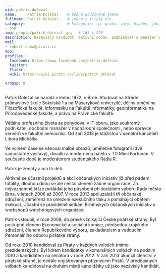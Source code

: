 ```yaml
---
uid: patrik.dolezal
name:     Patrik Doležal  	# běžně používáné jméno
fullname: Patrik Doležal 	# jméno s tituly etc.
category:                 	# kategorie: rp, praha, vary, hradec, jmk, senat
- psp
img: people/patrik-dolezal.jpg   # 165 x 220
description: Nezávislý kandidát, aktivní občan, podnikatel a manažer v IT          	# kratký popis, max 160 znaků
mail:
- robert.cuma@pirati.cz
mob:			  
profiles:              
  facebook: https://www.facebook.com/patrik.dolezal
  twitter: 	  
  flickr:    
  wiki: https://wiki.pirati.cz/lide/patrik_dolezal

ordpsp: 8		  
---
```


Patrik Doležal se narodil v lednu 1972, v Brně. Studoval na Střední průmyslové škole Sokolská 1 a na Masarykově univerzitě, dějiny umění na Filozofické fakultě, informatiku na Fakultě informatiky, geoinformatiku na Přírodovědecké fakultě, a právo na Právnické fakultě.

Většinu profesního života se pohyboval v IT oboru, jako soukromý podnikatel, obchodní manažer v nadnárodní společnosti , nebo správce serverů ve fakultní nemocnici. Od září 2013 je stážistou v senátní kanceláři Libora Michálka.

Ve volném čase se věnoval malbě obrazů, umělecké fotografii (dvě samostatné výstavy), divadlu a modernímu baletu v TD Mimi Fortunae. V současné době je moderátorem studentského Rádia R.

Patrik je ženatý a má tři děti.

Aktivně se účastnil projektů a akcí občanských iniciativ již před pádem totality, dlouhou dobu se ale nestal členem žádné organizace. Za nejvýznamnější lze pokládat jeho působení při sociálním výboru Rady města Brna, v letech 2006 až 2007. V roce 2013 spoluzaložil tři občanská sdružení, zaměřená na omezení exekučního tlaku a pomáhající obětem exekucí. Účastní se pravidelně setkání Brněnských občanských iniciativ a workshopů watchdogových organizací.

Patrik vstoupil, v roce 2009, do právě vznikající České pirátské strany. Byl postupně členem Ekonomické a sociální komise, předsedou krajského sdružení, členem Republikového výboru, zakladatelem a vedoucím Personálního odboru pirátské strany.

Od roku 2010 kandidoval za Piráty v každých volbách (mimo prezidentských). Byl lídrem kandidátky v komunálních volbách na podzim 2010 a kandidátem na senátora v roce 2012. V září 2013 ukončil členství v pirátské straně, je nedále registrovaným příznivcem Pirátů. V předčasných volbách kandidoval na druhém místě kandidátky už jako nezávislý kandidát.
